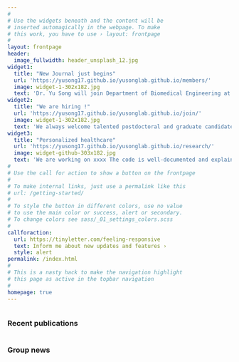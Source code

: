 ```yaml
---
#
# Use the widgets beneath and the content will be
# inserted automagically in the webpage. To make
# this work, you have to use › layout: frontpage
#
layout: frontpage
header:
  image_fullwidth: header_unsplash_12.jpg
widget1:
  title: "New Journal just begins"
  url: 'https://yusong17.github.io/yusonglab.github.io/members/'
  image: widget-1-302x182.jpg
  text: 'Dr. Yu Song will join Department of Biomedical Engineering at City University of Hong Kong as a <b>Presidential Assistant Professor</b> in July 2024.'
widget2:
  title: "We are hiring !"
  url: 'https://yusong17.github.io/yusonglab.github.io/join/'
  image: widget-1-302x182.jpg
  text: 'We always welcome talented postdoctoral and graduate candidates. Interested students are encouraged to contact Dr. Song by email (xxx@cityu.edu.hk).'
widget3:
  title: "Personalized healthcare"
  url: 'https://yusong17.github.io/yusonglab.github.io/research/'
  image: widget-github-303x182.jpg
  text: 'We are working on xxxx The code is well-documented and explains you how it works.'
#
# Use the call for action to show a button on the frontpage
#
# To make internal links, just use a permalink like this
# url: /getting-started/
#
# To style the button in different colors, use no value
# to use the main color or success, alert or secondary.
# To change colors see sass/_01_settings_colors.scss
#
callforaction:
  url: https://tinyletter.com/feeling-responsive
  text: Inform me about new updates and features ›
  style: alert
permalink: /index.html
#
# This is a nasty hack to make the navigation highlight
# this page as active in the topbar navigation
#
homepage: true
---
```


<div class="row">
  <div class="large-6 columns">
    <b><h3>Recent publications</h3></b>
      <br>
  </div>   
  <div class="large-6 columns">
    <b><h3>Group news</h3></b>
      <br>
  </div>
</div>

